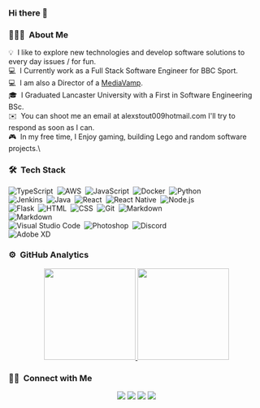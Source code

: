 ### Hi there 👋

### 👨🏻‍💻 &nbsp;About Me

💡 &nbsp;I like to explore new technologies and develop software solutions to every day issues / for fun.\
💻 &nbsp;I Currently work as a Full Stack Software Engineer for BBC Sport.\
💻 &nbsp;I am also a Director of a [MediaVamp](www.mediavamp.co.uk).\
🎓 &nbsp;I Graduated Lancaster University with a First in Software Engineering BSc.\
✉️ &nbsp;You can shoot me an email at alexstout009hotmail.com I'll try to respond as soon as I can.\
🎮 &nbsp;In my free time, I Enjoy gaming, building Lego and random software projects.\

### 🛠 &nbsp;Tech Stack

![TypeScript](https://img.shields.io/badge/-TypeScript-05122A?style=flat&logo=typescript)&nbsp;
![AWS](https://img.shields.io/badge/-AWS-05122A?style=flat&logo=amazon-aws)&nbsp;
![JavaScript](https://img.shields.io/badge/-JavaScript-05122A?style=flat&logo=javascript)&nbsp;
![Docker](https://img.shields.io/badge/-Docker-05122A?style=flat&logo=docker)&nbsp;
![Python](https://img.shields.io/badge/-Python-05122A?style=flat&logo=python)\
![Jenkins](https://img.shields.io/badge/-Jenkins-05122A?style=flat&logo=jenkins)&nbsp;
![Java](https://img.shields.io/badge/-Java-05122A?style=flat&logo=Java&logoColor=FFA518)&nbsp;
![React](https://img.shields.io/badge/-React-05122A?style=flat&logo=react)&nbsp;
![React Native](https://img.shields.io/badge/-React%20Native-05122A?style=flat&logo=react)&nbsp;
![Node.js](https://img.shields.io/badge/-Node.js-05122A?style=flat&logo=node.js)&nbsp;\
![Flask](https://img.shields.io/badge/-Flask-05122A?style=flat&logo=flask)&nbsp;
![HTML](https://img.shields.io/badge/-HTML-05122A?style=flat&logo=HTML5)&nbsp;
![CSS](https://img.shields.io/badge/-CSS-05122A?style=flat&logo=CSS3&logoColor=1572B6)&nbsp;
![Git](https://img.shields.io/badge/-Git-05122A?style=flat&logo=git)&nbsp;
![Markdown](https://img.shields.io/badge/-Markdown-05122A?style=flat&logo=markdown)\
![Markdown](https://img.shields.io/badge/-Markdown-05122A?style=flat&logo=markdown)\
![Visual Studio Code](https://img.shields.io/badge/-Visual%20Studio%20Code-05122A?style=flat&logo=visual-studio-code&logoColor=007ACC)&nbsp;
![Photoshop](https://img.shields.io/badge/-Photoshop-05122A?style=flat&logo=adobe-photoshop)&nbsp;
![Discord](https://img.shields.io/badge/-Discord%20Bot-05122A?style=flat&logo=discord)\
![Adobe XD](https://img.shields.io/badge/-Adobe%20XD-05122A?style=flat&logo=adobe-xd)

### ⚙️ &nbsp;GitHub Analytics

<p align="center">
<a href="https://github.com/StoutyAlex">
  <img height="180em" src="https://github-readme-stats-eight-theta.vercel.app/api?username=StoutyAlex&show_icons=true&theme=algolia&include_all_commits=true&count_private=true"/>
  <img height="180em" src="https://github-readme-stats-eight-theta.vercel.app/api/top-langs/?username=StoutyAlex&layout=compact&langs_count=8&theme=algolia"/>
</a>

</p>

### 🤝🏻 &nbsp;Connect with Me

<p align="center">
<a href="https://linkedin.com/in/alexander-stout-73b94b168/"><img src="https://img.shields.io/badge/-Alex%20Stout-0077B5?style=flat&logo=Linkedin&logoColor=white"/></a>
<a href="mailto:alexstout009@hotmail.com"><img src="https://img.shields.io/badge/-alexstout009@hotmail.com-D14836?style=flat&logo=Gmail&logoColor=white"/></a>
<a href="mailto:alex@mediavamp.co.uk"><img src="https://img.shields.io/badge/-MediaVamp-20A2D6?style=flat&logo=Gmail&logoColor=white"/></a>
<a href="https://instagram.com/stouty_alex"><img src="https://img.shields.io/badge/-@stouty_alex-E4405F?style=flat&logo=Instagram&logoColor=white"/></a>
</p>

